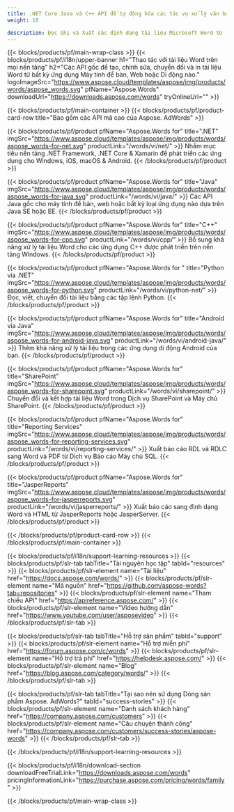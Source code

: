 ```yaml
---
title: .NET Core Java và C++ API để tự động hóa các tác vụ xử lý văn bản 
weight: 10

description: Đọc Ghi và Xuất các định dạng tài liệu Microsoft Word từ .NET Java C++ Android và SharePoint bằng cách sử dụng thư viện có liên quan. Xuất tệp trong SSRS và JasperReports
---
```


{{< blocks/products/pf/main-wrap-class >}}
{{< blocks/products/pf/i18n/upper-banner h1="Thao tác với tài liệu Word trên mọi nền tảng" h2="Các API gốc để tạo, chỉnh sửa, chuyển đổi và in tài liệu Word từ bất kỳ ứng dụng Máy tính để bàn, Web hoặc Di động nào." logoImageSrc="https://www.aspose.cloud/templates/aspose/img/products/words/aspose_words.svg" pfName="Aspose.Words" downloadUrl="https://downloads.aspose.com/words" tryOnlineUrl="" >}}

{{< blocks/products/pf/main-container >}}
{{< blocks/products/pf/product-card-row title="Bao gồm các API mã cao của Aspose. AdWords" >}}

{{< blocks/products/pf/product pfName="Aspose.Words for" title=".NET" imgSrc="https://www.aspose.cloud/templates/aspose/img/products/words/aspose_words-for-net.svg" productLink="/words/vi/net/" >}}
Nhắm mục tiêu nền tảng .NET Framework, .NET Core & Xamarin để phát triển các ứng dụng cho Windows, iOS, macOS & Android.
{{< /blocks/products/pf/product >}}

{{< blocks/products/pf/product pfName="Aspose.Words for" title="Java" imgSrc="https://www.aspose.cloud/templates/aspose/img/products/words/aspose_words-for-java.svg" productLink="/words/vi/java/" >}}
Các API Java gốc cho máy tính để bàn, web hoặc bất kỳ loại ứng dụng nào dựa trên Java SE hoặc EE.
{{< /blocks/products/pf/product >}}

{{< blocks/products/pf/product pfName="Aspose.Words for" title="C++" imgSrc="https://www.aspose.cloud/templates/aspose/img/products/words/aspose_words-for-cpp.svg" productLink="/words/vi/cpp/" >}}
Bổ sung khả năng xử lý tài liệu Word cho các ứng dụng C++ được phát triển trên nền tảng Windows.
{{< /blocks/products/pf/product >}}

{{< blocks/products/pf/product pfName="Aspose.Words for " title="Python via .NET" imgSrc="https://www.aspose.cloud/templates/aspose/img/products/words/aspose_words-for-python.svg" productLink="/words/vi/python-net/" >}}
Đọc, viết, chuyển đổi tài liệu bằng các tập lệnh Python.
{{< /blocks/products/pf/product >}}


{{< blocks/products/pf/product pfName="Aspose.Words for" title="Android via Java" imgSrc="https://www.aspose.cloud/templates/aspose/img/products/words/aspose_words-for-android-java.svg" productLink="/words/vi/android-java/" >}}
Thêm khả năng xử lý tài liệu trong các ứng dụng di động Android của bạn.
{{< /blocks/products/pf/product >}}

{{< blocks/products/pf/product pfName="Aspose.Words for" title="SharePoint" imgSrc="https://www.aspose.cloud/templates/aspose/img/products/words/aspose_words-for-sharepoint.svg" productLink="/words/vi/sharepoint/" >}}
Chuyển đổi và kết hợp tài liệu Word trong Dịch vụ SharePoint và Máy chủ SharePoint.
{{< /blocks/products/pf/product >}}

{{< blocks/products/pf/product pfName="Aspose.Words for" title="Reporting Services" imgSrc="https://www.aspose.cloud/templates/aspose/img/products/words/aspose_words-for-reporting-services.svg" productLink="/words/vi/reporting-services/" >}}
Xuất báo cáo RDL và RDLC sang Word và PDF từ Dịch vụ Báo cáo Máy chủ SQL.
{{< /blocks/products/pf/product >}}

{{< blocks/products/pf/product pfName="Aspose.Words for" title="JasperReports" imgSrc="https://www.aspose.cloud/templates/aspose/img/products/words/aspose_words-for-jasperreports.svg" productLink="/words/vi/jasperreports/" >}}
Xuất báo cáo sang định dạng Word và HTML từ JasperReports hoặc JasperServer.
{{< /blocks/products/pf/product >}}

{{< /blocks/products/pf/product-card-row >}}
{{< /blocks/products/pf/main-container >}}

{{< blocks/products/pf/i18n/support-learning-resources >}}
{{< blocks/products/pf/slr-tab tabTitle="Tài nguyên học tập" tabId="resources" >}}
{{< blocks/products/pf/slr-element name="Tài liệu" href="https://docs.aspose.com/words/" >}}
{{< blocks/products/pf/slr-element name="Mã nguồn" href="https://github.com/aspose-words?tab=repositories" >}}
{{< blocks/products/pf/slr-element name="Tham chiếu API" href="https://apireference.aspose.com/" >}}
{{< blocks/products/pf/slr-element name="Video hướng dẫn" href="https://www.youtube.com/user/asposevideo" >}}
{{< /blocks/products/pf/slr-tab >}}

{{< blocks/products/pf/slr-tab tabTitle="Hỗ trợ sản phẩm" tabId="support" >}}
{{< blocks/products/pf/slr-element name="Hỗ trợ miễn phí" href="https://forum.aspose.com/c/words" >}}
{{< blocks/products/pf/slr-element name="Hỗ trợ trả phí" href="https://helpdesk.aspose.com/" >}}
{{< blocks/products/pf/slr-element name="Blog" href="https://blog.aspose.com/category/words/" >}}
{{< /blocks/products/pf/slr-tab >}}

{{< blocks/products/pf/slr-tab tabTitle="Tại sao nên sử dụng Dòng sản phẩm Aspose. AdWords?" tabId="success-stories" >}}
{{< blocks/products/pf/slr-element name="Danh sách khách hàng" href="https://company.aspose.com/customers" >}}
{{< blocks/products/pf/slr-element name="Câu chuyện thành công" href="https://company.aspose.com/customers/success-stories/aspose-words" >}}
{{< /blocks/products/pf/slr-tab >}}

{{< /blocks/products/pf/i18n/support-learning-resources >}}

{{< blocks/products/pf/i18n/download-section downloadFreeTrialLink="https://downloads.aspose.com/words" pricingInformationLink="https://purchase.aspose.com/pricing/words/family" >}}

{{< /blocks/products/pf/main-wrap-class >}}